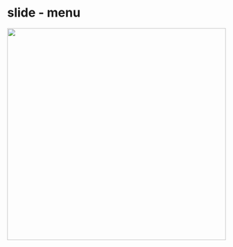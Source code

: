 # slide - menu
<img src='https://github.com/hi2102/slides/assets/71423455/2137f8cc-b7d8-4487-87db-8a3727924220' width='100%' height='490px'/>
